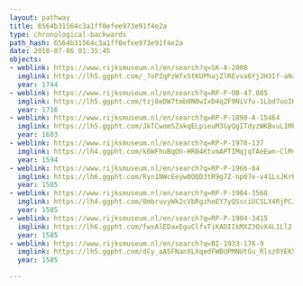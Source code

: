 ```yaml
---
layout: pathway
title: 6564b31564c3a1ff0efee973e91f4e2a
type: chronological-backwards
path_hash: 6564b31564c3a1ff0efee973e91f4e2a
date: 2018-07-06 01:35:45
objects:
- weblink: https://www.rijksmuseum.nl/en/search?q=SK-A-2008
  imglink: https://lh5.ggpht.com/_7oPZqPzWfxStKUPhajZlREvva6YjJH3If-aNzBD53f4sHGgBPbMQqZBRfNgqbSS1QcB_KLb8-_EoqpQKD3PXQF76Qw=s200
  year: 1744
- weblink: https://www.rijksmuseum.nl/en/search?q=RP-P-OB-47.085
  imglink: https://lh5.ggpht.com/tzj8eDW7tmb0N0wIxD4q2F9NiVfu-1Lbd7uoIKOTrEm74G4rB__sbG7zT1sAD-549Re5Vzg4Z01BSazYyrCcBWp4oA=s200
  year: 1716
- weblink: https://www.rijksmuseum.nl/en/search?q=RP-P-1890-A-15464
  imglink: https://lh5.ggpht.com/JkTCwomSZakqELpieuM3GyQgITdyzWKBvuL1Mk92FJbwbDVofUZpE0PfBavp4hfwfSsI--2__PhztLDgkDSLbeTDq-Y=s200
  year: 1603
- weblink: https://www.rijksmuseum.nl/en/search?q=RP-P-1978-137
  imglink: https://lh4.ggpht.com/k6WFhuBqOh-HR04KtvmAPTIMqjqTAeEwn-ClMvnlGbG71MjPPeUK-zpNDpTkGP5NVmQxdJTefKIaY_7eJzsJM5ZOFCg=s200
  year: 1594
- weblink: https://www.rijksmuseum.nl/en/search?q=RP-P-1966-84
  imglink: https://lh6.ggpht.com/Ryn1NWcEeyw0OQD3tR9g7Z-np07e-v41LsJKrPc5hxZN8PVvxdywtkMkM4Ji7iBZpXPN0sKE5jEsen4couPVsFO3d94=s200
  year: 1585
- weblink: https://www.rijksmuseum.nl/en/search?q=RP-P-1904-3568
  imglink: https://lh4.ggpht.com/0mbruvyWk2cVbRgzheEY7yQSsciUCSLX4RjPCJtHjI7qBHjoPooTexUYU8ZWSpulWQT1jVdxU-x1ca52x-rB3YIy4PKs=s200
  year: 1585
- weblink: https://www.rijksmuseum.nl/en/search?q=RP-P-1904-3415
  imglink: https://lh6.ggpht.com/fwsAlEDaxEguClfvTiKADIIkMXZ3QvX4L1Ll2-sXqqcnP83pathAUyBRUgYAfrjnR9eu9glQWnHx1UPk0GCl7idpVoM=s200
  year: 1585
- weblink: https://www.rijksmuseum.nl/en/search?q=BI-1933-176-9
  imglink: https://lh5.ggpht.com/dCy_aA5FNanXLXqedFWBUPMNUtGu_Rlsz8YEK5aa4t82_a57cseywpEr_579bOa7aFkYwr7dCzQIPp5jqfB3Cq9gQw=s200
  year: 1585

---
```

